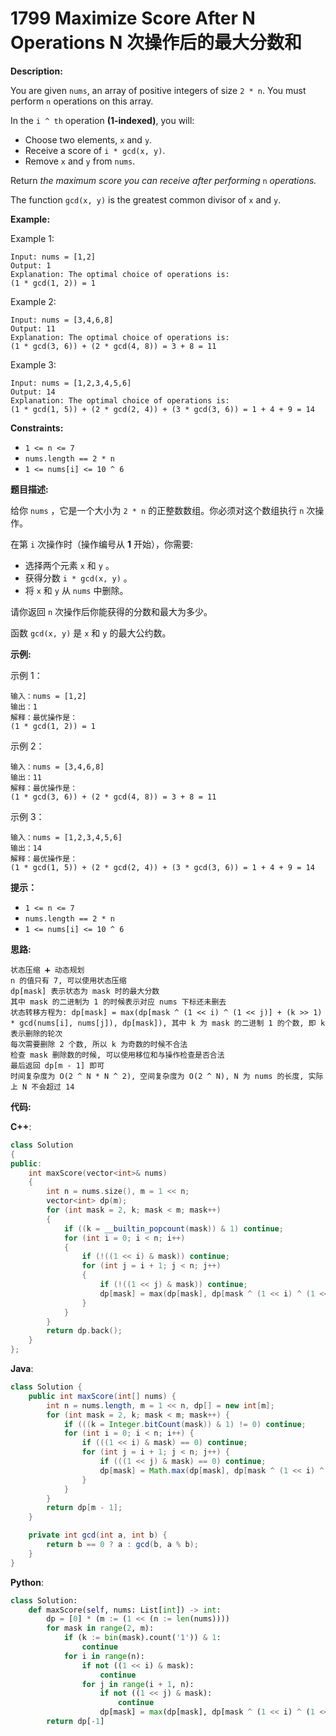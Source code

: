 # 1799 Maximize Score After N Operations N 次操作后的最大分数和

__Description:__

You are given `nums`, an array of positive integers of size `2 * n`. You must perform `n` operations on this array.

In the `i ^ th` operation __(1-indexed)__, you will:

- Choose two elements, `x` and `y`.
- Receive a score of `i * gcd(x, y)`.
- Remove `x` and `y` from `nums`.

Return _the maximum score you can receive after performing_ `n` _operations._

The function `gcd(x, y)` is the greatest common divisor of `x` and `y`.

__Example:__

Example 1:

```text
Input: nums = [1,2]
Output: 1
Explanation: The optimal choice of operations is:
(1 * gcd(1, 2)) = 1
```

Example 2:

```text
Input: nums = [3,4,6,8]
Output: 11
Explanation: The optimal choice of operations is:
(1 * gcd(3, 6)) + (2 * gcd(4, 8)) = 3 + 8 = 11
```

Example 3:

```text
Input: nums = [1,2,3,4,5,6]
Output: 14
Explanation: The optimal choice of operations is:
(1 * gcd(1, 5)) + (2 * gcd(2, 4)) + (3 * gcd(3, 6)) = 1 + 4 + 9 = 14
```

__Constraints:__

- `1 <= n <= 7`
- `nums.length == 2 * n`
- `1 <= nums[i] <= 10 ^ 6`

__题目描述:__

给你 `nums` ，它是一个大小为 `2 * n` 的正整数数组。你必须对这个数组执行 `n` 次操作。

在第 `i` 次操作时（操作编号从 __1__ 开始），你需要:

- 选择两个元素 `x` 和 `y` 。
- 获得分数 `i * gcd(x, y)` 。
- 将 `x` 和 `y` 从 `nums` 中删除。

请你返回 `n` 次操作后你能获得的分数和最大为多少。

函数 `gcd(x, y)` 是 `x` 和 `y` 的最大公约数。

__示例:__

示例 1：

```text
输入：nums = [1,2]
输出：1
解释：最优操作是：
(1 * gcd(1, 2)) = 1
```

示例 2：

```text
输入：nums = [3,4,6,8]
输出：11
解释：最优操作是：
(1 * gcd(3, 6)) + (2 * gcd(4, 8)) = 3 + 8 = 11
```

示例 3：

```text
输入：nums = [1,2,3,4,5,6]
输出：14
解释：最优操作是：
(1 * gcd(1, 5)) + (2 * gcd(2, 4)) + (3 * gcd(3, 6)) = 1 + 4 + 9 = 14
```

__提示：__

- `1 <= n <= 7`
- `nums.length == 2 * n`
- `1 <= nums[i] <= 10 ^ 6`

__思路:__

```text
状态压缩 ➕ 动态规划
n 的值只有 7, 可以使用状态压缩
dp[mask] 表示状态为 mask 时的最大分数
其中 mask 的二进制为 1 的时候表示对应 nums 下标还未删去
状态转移方程为: dp[mask] = max(dp[mask ^ (1 << i) ^ (1 << j)] + (k >> 1) * gcd(nums[i], nums[j]), dp[mask]), 其中 k 为 mask 的二进制 1 的个数, 即 k 表示删除的轮次
每次需要删除 2 个数, 所以 k 为奇数的时候不合法
检查 mask 删除数的时候, 可以使用移位和与操作检查是否合法
最后返回 dp[m - 1] 即可
时间复杂度为 O(2 ^ N * N ^ 2), 空间复杂度为 O(2 ^ N), N 为 nums 的长度, 实际上 N 不会超过 14
```

__代码:__

__C++__:

```C++
class Solution 
{
public:
    int maxScore(vector<int>& nums) 
    {
        int n = nums.size(), m = 1 << n;
        vector<int> dp(m);
        for (int mask = 2, k; mask < m; mask++)
        {
            if ((k = __builtin_popcount(mask)) & 1) continue;
            for (int i = 0; i < n; i++)
            {
                if (!((1 << i) & mask)) continue;
                for (int j = i + 1; j < n; j++) 
                {
                    if (!((1 << j) & mask)) continue;
                    dp[mask] = max(dp[mask], dp[mask ^ (1 << i) ^ (1 << j)] + (k >> 1) * __gcd(nums[i], nums[j]));
                }
            }
        }
        return dp.back();
    }
};
```

__Java__:

```Java
class Solution {
    public int maxScore(int[] nums) {
        int n = nums.length, m = 1 << n, dp[] = new int[m];
        for (int mask = 2, k; mask < m; mask++) {
            if (((k = Integer.bitCount(mask)) & 1) != 0) continue;
            for (int i = 0; i < n; i++) {
                if (((1 << i) & mask) == 0) continue;
                for (int j = i + 1; j < n; j++) {
                    if (((1 << j) & mask) == 0) continue;
                    dp[mask] = Math.max(dp[mask], dp[mask ^ (1 << i) ^ (1 << j)] + (k >> 1) * gcd(nums[i], nums[j]));
                }
            }
        }
        return dp[m - 1];
    }

    private int gcd(int a, int b) {
        return b == 0 ? a : gcd(b, a % b);
    }
}
```

__Python__:

```Python
class Solution:
    def maxScore(self, nums: List[int]) -> int:
        dp = [0] * (m := (1 << (n := len(nums))))
        for mask in range(2, m):
            if (k := bin(mask).count('1')) & 1:
                continue
            for i in range(n):
                if not ((1 << i) & mask):
                    continue
                for j in range(i + 1, n):
                    if not ((1 << j) & mask):
                        continue
                    dp[mask] = max(dp[mask], dp[mask ^ (1 << i) ^ (1 << j)] + (k >> 1) * gcd(nums[i], nums[j]))
        return dp[-1]
```
